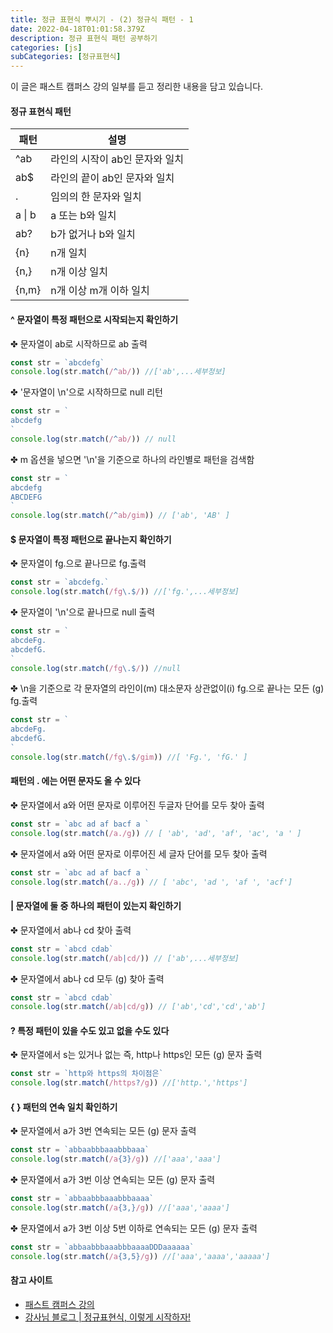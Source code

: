 ```yaml
---
title: 정규 표현식 뿌시기 - (2) 정규식 패턴 - 1
date: 2022-04-18T01:01:58.379Z
description: 정규 표현식 패턴 공부하기
categories: [js]
subCategories: [정규표현식]
---
```


이 글은 패스트 캠퍼스 강의 일부를 듣고 정리한 내용을 담고 있습니다.

#### 정규 표현식 패턴

| 패턴         | 설명                           |
| ------------ | ------------------------------ |
| ^ab          | 라인의 시작이 ab인 문자와 일치 |
| ab$          | 라인의 끝이 ab인 문자와 일치   |
| .            | 임의의 한 문자와 일치          |
| a &verbar; b | a 또는 b와 일치                |
| ab?          | b가 없거나 b와 일치            |
| {n}          | n개 일치                       |
| {n,}         | n개 이상 일치                  |
| {n,m}        | n개 이상 m개 이하 일치         |

#### ^ 문자열이 특정 패턴으로 시작되는지 확인하기

<div class="tab bottim10">✤ 문자열이 ab로 시작하므로 ab 출력</div>

```jsx
const str = `abcdefg`
console.log(str.match(/^ab/)) //['ab',...세부정보]
```

<div class="tab bottim10">✤ '문자열이 \n'으로 시작하므로 null 리턴</div>

```jsx
const str = `
abcdefg
`
console.log(str.match(/^ab/)) // null
```

<div class="tab bottim10">✤ m 옵션을 넣으면 '\n'을 기준으로 하나의 라인별로 패턴을 검색함</div>

```jsx
const str = `
abcdefg
ABCDEFG
`
console.log(str.match(/^ab/gim)) // ['ab', 'AB' ]
```

#### $ 문자열이 특정 패턴으로 끝나는지 확인하기

<div class="tab bottim10">✤ 문자열이 fg.으로 끝나므로 fg.출력</div>

```jsx
const str = `abcdefg.`
console.log(str.match(/fg\.$/)) //['fg.',...세부정보]
```

<div class="tab bottim10">✤ 문자열이 '\n'으로 끝나므로 null 출력</div>

```jsx
const str = `
abcdeFg.
abcdefG.
`
console.log(str.match(/fg\.$/)) //null
```

<div class="tab bottim10">✤ \n을 기준으로 각 문자열의 라인이(m) 대소문자 상관없이(i) fg.으로 끝나는 모든 (g) fg.출력</div>

```jsx
const str = `
abcdeFg.
abcdefG.
`
console.log(str.match(/fg\.$/gim)) //[ 'Fg.', 'fG.' ]
```

#### 패턴의 . 에는 어떤 문자도 올 수 있다

<div class="tab bottim10">✤ 문자열에서 a와 어떤 문자로 이루어진 두글자 단어를 모두 찾아 출력</div>

```jsx
const str = `abc ad af bacf a `
console.log(str.match(/a./g)) // [ 'ab', 'ad', 'af', 'ac', 'a ' ]
```

<div class="tab bottim10">✤ 문자열에서 a와 어떤 문자로 이루어진 세 글자 단어를 모두 찾아 출력</div>

```jsx
const str = `abc ad af bacf a `
console.log(str.match(/a../g)) // [ 'abc', 'ad ', 'af ', 'acf']
```

#### | 문자열에 둘 중 하나의 패턴이 있는지 확인하기

<div class="tab bottim10">✤ 문자열에서 ab나 cd 찾아 출력</div>

```jsx
const str = `abcd cdab`
console.log(str.match(/ab|cd/)) // ['ab',...세부정보]
```

<div class="tab bottim10">✤ 문자열에서 ab나 cd 모두 (g) 찾아 출력</div>

```jsx
const str = `abcd cdab`
console.log(str.match(/ab|cd/g)) // ['ab','cd','cd','ab']
```

#### ? 특정 패턴이 있을 수도 있고 없을 수도 있다

<div class="tab bottim10">✤ 문자열에서  s는 있거나 없는 즉, http나 https인 모든 (g) 문자 출력</div>

```jsx
const str = `http와 https의 차이점은`
console.log(str.match(/https?/g)) //['http.','https']
```

#### { } 패턴의 연속 일치 확인하기

<div class="tab bottim10">✤ 문자열에서 a가 3번 연속되는 모든 (g) 문자 출력</div>

```jsx
const str = `abbaabbbaaabbbaaa`
console.log(str.match(/a{3}/g)) //['aaa','aaa']
```

<div class="tab bottim10">✤ 문자열에서 a가 3번 이상 연속되는 모든 (g) 문자 출력</div>

```jsx
const str = `abbaabbbaaabbbaaaa`
console.log(str.match(/a{3,}/g)) //['aaa','aaaa']
```

<div class="tab bottim10">✤ 문자열에서 a가 3번 이상 5번 이하로 연속되는 모든 (g) 문자 출력</div>

```jsx
const str = `abbaabbbaaabbbaaaaDDDaaaaaa`
console.log(str.match(/a{3,5}/g)) //['aaa','aaaa','aaaaa']
```

#### 참고 사이트

- <a href="https://fastcampus.co.kr/dev_online_frontend" target="_blank">패스트 캠퍼스 강의</a>
- <a href="https://heropy.blog/2018/10/28/regexp/" target="_blank">강사님 블로그 | 정규표현식, 이렇게 시작하자!</a>
